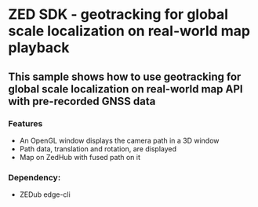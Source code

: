 # ZED SDK - geotracking for global scale localization on real-world map playback

## This sample shows how to use geotracking for global scale localization on real-world map API with pre-recorded GNSS data

### Features
- An OpenGL window displays the camera path in a 3D window
- Path data, translation and rotation, are displayed
- Map on ZedHub with fused path on it

### Dependency:
- ZEDub edge-cli 